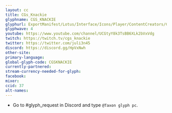 ```yaml
---
layout: cc
title: CGs_Knackie
glyphname: CGS_KNACKIE
glyphurl: ExportManifest/Lotus/Interface/Icons/Player/ContentCreators/CGsKnackie.png
glyphwave: 4
youtube: https://www.youtube.com/channel/UCGtyY8k3TsBB6XLk2bVxVdg
twitch: https://twitch.tv/cgs_knackie
twitter: https://twitter.com/juli3n45
discord: https://discord.gg/HpVxNwh
other-site:
primary-language:
global-glyph-code: CGSKNACKIE
currently-partnered:
stream-currency-needed-for-glyph:
facebook:
mixer:
ccid: 37
alt-names:
---
```

* Go to #glyph_request in Discord and type `@Taxon glyph pc`.
